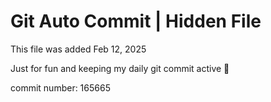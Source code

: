 # Git Auto Commit | Hidden File

This file was added Feb 12, 2025

Just for fun and keeping my daily git commit active 🤪

commit number: 165665
